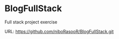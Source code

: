 # BlogFullStack
Full stack project exercise


URL:
https://github.com/niboRasooR/BlogFullStack.git

